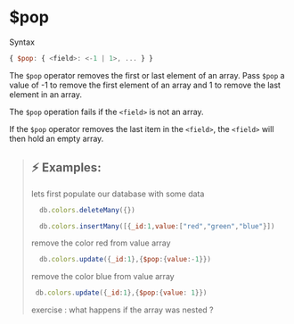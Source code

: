 # $pop

Syntax

```js
{ $pop: { <field>: <-1 | 1>, ... } }
```

The `$pop` operator removes the first or last element of an array.
Pass `$pop` a value of -1 to remove the first element of an array and 1 to remove the last element in an array.

The `$pop` operation fails if the `<field>` is not an array.

If the `$pop` operator removes the last item in the `<field>`, the `<field>` will then hold an empty array.

>## :zap: Examples:
>
> lets first populate our database with some data
>
> ```js  
>   db.colors.deleteMany({})
> ```
>
> ```js
>   db.colors.insertMany([{_id:1,value:["red","green","blue"}])
> ```
>
> remove the color red  from value array
>
> ```js
>   db.colors.update({_id:1},{$pop:{value:-1}})
> ```
>
> remove the color blue from value array
>
>  ```js
>   db.colors.update({_id:1},{$pop:{value: 1}})
> ```  
>
> exercise : what happens if the array was nested ?
